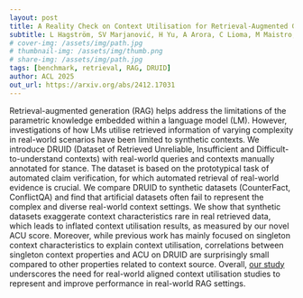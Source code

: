 ```yaml
---
layout: post
title: A Reality Check on Context Utilisation for Retrieval-Augmented Generation
subtitle: L Hagström, SV Marjanović, H Yu, A Arora, C Lioma, M Maistro, P Atanasova, I Augenstein
# cover-img: /assets/img/path.jpg
# thumbnail-img: /assets/img/thumb.png
# share-img: /assets/img/path.jpg
tags: [benchmark, retrieval, RAG, DRUID]
author: ACL 2025
out_url: https://arxiv.org/abs/2412.17031
---
```


Retrieval-augmented generation (RAG) helps address the limitations of the parametric knowledge embedded within a language model (LM). However, investigations of how LMs utilise retrieved information of varying complexity in real-world scenarios have been limited to synthetic contexts. We introduce DRUID (Dataset of Retrieved Unreliable, Insufficient and Difficult-to-understand contexts) with real-world queries and contexts manually annotated for stance. The dataset is based on the prototypical task of automated claim verification, for which automated retrieval of real-world evidence is crucial. We compare DRUID to synthetic datasets (CounterFact, ConflictQA) and find that artificial datasets often fail to represent the complex and diverse real-world context settings. We show that synthetic datasets exaggerate context characteristics rare in real retrieved data, which leads to inflated context utilisation results, as measured by our novel ACU score. Moreover, while previous work has mainly focused on singleton context characteristics to explain context utilisation, correlations between singleton context properties and ACU on DRUID are surprisingly small compared to other properties related to context source. Overall, [our study](https://arxiv.org/abs/2412.17031) underscores the need for real-world aligned context utilisation studies to represent and improve performance in real-world RAG settings.